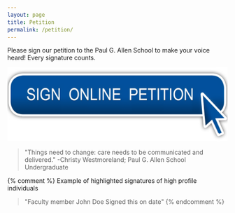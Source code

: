 ```yaml
---
layout: page
title: Petition
permalink: /petition/
---
```


Please sign our petition to the Paul G. Allen School to make your voice heard! Every signature counts.

[![button to click to sign the petition](/images/click.png)](https://www.change.org/p/build-a-counterspace-in-the-paul-g-allen-school)

> "Things need to change: care needs to be communicated and delivered." -Christy Westmoreland; Paul G. Allen School Undergraduate

{% comment %}
Example of highlighted signatures of high profile individuals

> "Faculty member John Doe Signed this on date"
{% endcomment %}
